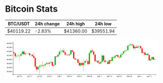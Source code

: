 # Bitcoin Stats

BTC/USDT|24h change|24h high|24h low|
|---|---|---|---|
|$40119.22|-2.83%|$41360.00|$39551.94|

<img src="./chart.svg">
